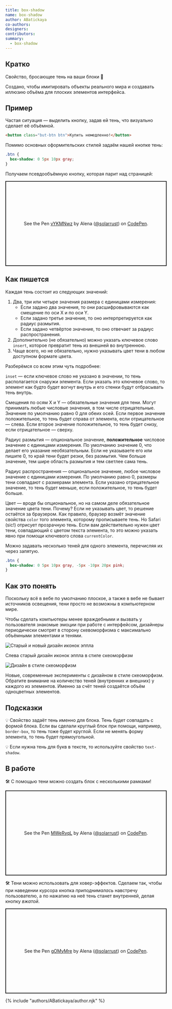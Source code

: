 ```yaml
---
title: box-shadow
name: box-shadow
author: ABatickaya
co-authors:
designers:
contributors:
summary:
  - box-shadow
---
```


## Кратко

Свойство, бросающее тень на ваши блоки 👤

Создано, чтобы имитировать объекты реального мира и создавать иллюзию объёма для плоских элементов интерфейса.

## Пример

Частая ситуация — выделить кнопку, задав ей тень, что визуально сделает её объёмной.

```html
<button class="but-btn btn">Купить немедленно!</button>
```

Помимо основных оформительских стилей задаём нашей кнопке тень:

```css
.btn {
  box-shadow: 0 5px 10px gray;
}
```

Получаем псевдообъёмную кнопку, которая парит над страницей:

<p class="codepen" data-height="265" data-theme-id="dark" data-default-tab="css,result" data-user="solarrust" data-slug-hash="vYKMNwz" style="height: 265px; box-sizing: border-box; display: flex; align-items: center; justify-content: center; border: 2px solid; margin: 1em 0; padding: 1em;" data-pen-title="vYKMNwz">
  <span>See the Pen <a href="https://codepen.io/solarrust/pen/vYKMNwz">
  vYKMNwz</a> by Alena (<a href="https://codepen.io/solarrust">@solarrust</a>)
  on <a href="https://codepen.io">CodePen</a>.</span>
</p>

## Как пишется

Каждая тень состоит из следующих значений:

1. Два, три или четыре значения размера с единицами измерения:
   - Если задано два значения, то они расшифровываются как смещение по оси Х и по оси Y.
   - Если задано третье значение, то оно интерпретируется как радиус размытия.
   - Если задано четвёртое значение, то оно отвечает за радиус распространения.
2. Дополнительно (не обязательно) можно указать ключевое слово `insert`, которое превратит тень из внешней во внутреннюю.
3. Чаще всего, но не обязательно, нужно указывать цвет тени в любом доступном формате цвета.

Разберёмся со всем этим чуть подробнее:

`inset` — если ключевое слово не указано в значении, то тень располагается снаружи элемента. Если указать это ключевое слово, то элемент как будто будет вогнут внутрь и его стенки будут отбрасывать тень внутрь.

Смещения по осям Х и Y — обязательные значения для тени. Могут принимать любые числовые значения, в том числе отрицательные. Значение по умолчанию равно 0 для обеих осей. Если первое значение положительное, то тень будет справа от элемента, если отрицательное — слева. Если второе значение положительное, то тень будет снизу, если отрицательное — сверху.

Радиус размытия — опциональное значение, **положительное** числовое значение с единицами измерения. По умолчанию значение 0, что делает его указание необязательным. Если не указываете его или пишите 0, то край тени будет резки, без размытия. Чем больше значение, тем шире область размытия и тем светлее сама тень.

Радиус распространения — опциональное значение, любое числовое значение с единицами измерения. По умолчанию равно 0, размеры тени совпадают с размерами элемента. Если указано отрицательное значение, то тень будет меньше, если положительное, то тень будет больше.

Цвет — вроде бы опциональное, но на самом деле обязательное значение цвета тени. Почему? Если не указывать цвет, то решение остаётся за браузером. Как правило, браузер возмёт значение свойства `color` того элемента, которому прописываете тень. Но Safari (sic!) отрисует прозрачную тень. Если вам действительно нужен цвет тени, совпадающий с цветом текста элемента, то это можно указать явно при помощи ключевого слова `currentColor`.

Можно задавать несколько теней для одного элемента, перечисляя их через запятую.

```css
.btn {
  box-shadow: 0 5px 10px gray, -5px -10px 20px pink;
}
```

## Как это понять

Поскольку всё в вебе по умолчанию плоское, а также в вебе не бывает источников освещения, тени просто не возможны в компьютерном мире.

Чтобы сделать компьютеры менее враждебными и вызвать у пользователя знакомые эмоции при работе с интерфейсом, дизайнеры периодически смотрят в сторону скевоморфизма с максимально объёмными элементами и тенями.

![Старый и новый дизайн иконок эппла](/assets/images/posts/box-shadow/box-shadow1.png)

Слева старый дизайн иконок эппла в стиле скеоморфизм

![Дизайн в стиле скеоморфизм](/assets/images/posts/box-shadow/box-shadow2.png)

Новые, современные эксперименты с дизайном в стиле скеоморфизм. Обратите внимание на количество теней (внутренних и внешних) у каждого из элементов. Именно за счёт теней создаётся объём одноцветных элементов.

## Подсказки

💡 Свойство задаёт тень именно для блока. Тень будет совпадать с формой блока. Если вы сделали круглый блок при помощи, например, `border-box`, то тень тоже будет круглой. Если не менять форму элемента, то тень будет прямоугольной.

💡 Если нужна тень для букв в тексте, то используйте свойство `text-shadow`.

## В работе

🛠 С помощью тени можно создать блок с несколькими рамками!

<p class="codepen" data-height="265" data-theme-id="dark" data-default-tab="css,result" data-user="solarrust" data-slug-hash="MWeRyqL" style="height: 265px; box-sizing: border-box; display: flex; align-items: center; justify-content: center; border: 2px solid; margin: 1em 0; padding: 1em;" data-pen-title="MWeRyqL">
  <span>See the Pen <a href="https://codepen.io/solarrust/pen/MWeRyqL">
  MWeRyqL</a> by Alena (<a href="https://codepen.io/solarrust">@solarrust</a>)
  on <a href="https://codepen.io">CodePen</a>.</span>
</p>

🛠 Тени можно использовать для ховер-эффектов. Сделаем так, чтобы при наведении курсора кнопка _приподнималась_ навстречу пользователю, а по нажатию на неё тень станет внутренней, делая кнопку _вжатой_.

<p class="codepen" data-height="265" data-theme-id="dark" data-default-tab="result" data-user="solarrust" data-slug-hash="gOMyMre" style="height: 265px; box-sizing: border-box; display: flex; align-items: center; justify-content: center; border: 2px solid; margin: 1em 0; padding: 1em;" data-pen-title="gOMyMre">
  <span>See the Pen <a href="https://codepen.io/solarrust/pen/gOMyMre">
  gOMyMre</a> by Alena (<a href="https://codepen.io/solarrust">@solarrust</a>)
  on <a href="https://codepen.io">CodePen</a>.</span>
</p>
<script async src="https://static.codepen.io/assets/embed/ei.js"></script>

{% include "authors/ABatickaya/author.njk" %}
